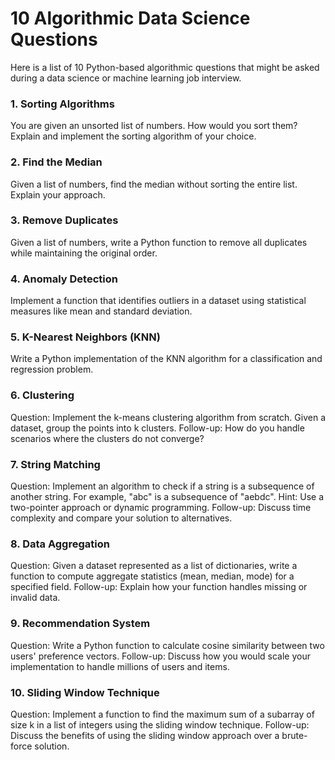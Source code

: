  # 10 Algorithmic Data Science Questions
 Here is a list of 10 Python-based algorithmic questions that might be asked during a data science or machine learning job interview.

### 1. Sorting Algorithms
You are given an unsorted list of numbers. How would you sort them? Explain and implement the sorting algorithm of your choice.


### 2. Find the Median
Given a list of numbers, find the median without sorting the entire list. Explain your approach.


### 3. Remove Duplicates
Given a list of numbers, write a Python function to remove all duplicates while maintaining the original order.


### 4. Anomaly Detection
Implement a function that identifies outliers in a dataset using statistical measures like mean and standard deviation.


### 5. K-Nearest Neighbors (KNN)
Write a Python implementation of the KNN algorithm for a classification and regression problem.


### 6. Clustering
Question: Implement the k-means clustering algorithm from scratch. Given a dataset, group the points into k clusters.
Follow-up: How do you handle scenarios where the clusters do not converge?

### 7. String Matching
Question: Implement an algorithm to check if a string is a subsequence of another string. For example, "abc" is a subsequence of "aebdc".
Hint: Use a two-pointer approach or dynamic programming.
Follow-up: Discuss time complexity and compare your solution to alternatives.

### 8. Data Aggregation
Question: Given a dataset represented as a list of dictionaries, write a function to compute aggregate statistics (mean, median, mode) for a specified field.
Follow-up: Explain how your function handles missing or invalid data.

### 9. Recommendation System
Question: Write a Python function to calculate cosine similarity between two users' preference vectors.
Follow-up: Discuss how you would scale your implementation to handle millions of users and items.

### 10. Sliding Window Technique
Question: Implement a function to find the maximum sum of a subarray of size k in a list of integers using the sliding window technique.
Follow-up: Discuss the benefits of using the sliding window approach over a brute-force solution.

